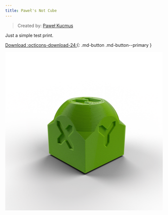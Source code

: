 ```yaml
---
title: Paweł's Not Cube
---
```


> Created by: [Paweł Kucmus](https://main.eva-3d.page)

Just a simple test print.

[Download :octicons-download-24:](stl/test_cube_ball_thingy.stl){: .md-button .md-button--primary }


![not_cube](assets/not_cube.png)
